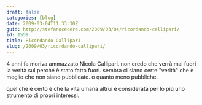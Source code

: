 ```yaml
---
draft: false
categories: [blog]
date: 2009-03-04T11:33:30Z
guid: http://stefanocecere.com/2009/03/04/ricordando-callipari/
id: 1559
title: Ricordando Callipari
slug: /2009/03/ricordando-callipari/
---
```


4 anni fa moriva ammazzato Nicola Callipari. non credo che verrà mai fuori la verità sul perché è stato fatto fuori. sembra ci siano certe "verità" che è meglio che non siano pubblicate. o quanto meno pubbliche.
  
quel che è certo è che la vita umana altrui è considerata per lo più uno strumento di propri interessi.